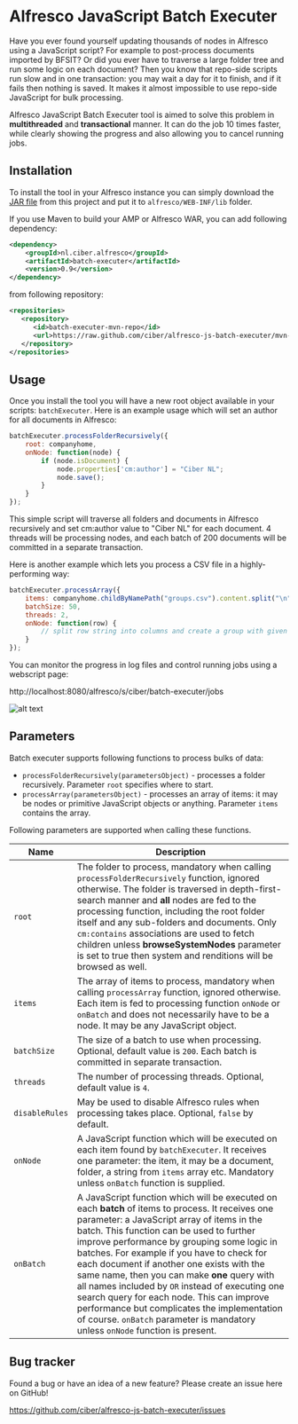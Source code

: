 Alfresco JavaScript Batch Executer
==================================

Have you ever found yourself updating thousands of nodes in Alfresco using a JavaScript script?
For example to post-process documents imported by BFSIT? Or did you ever have to traverse a large folder tree and
run some logic on each document? Then you know that repo-side scripts run slow and in one transaction:
you may wait a day for it to finish, and if it fails then nothing is saved. It makes it almost impossible to
use repo-side JavaScript for bulk processing.

Alfresco JavaScript Batch Executer tool is aimed to solve this problem in **multithreaded** and
**transactional** manner. It can do the job 10 times faster, while clearly showing the progress and also
allowing you to cancel running jobs.

Installation
------------

To install the tool in your Alfresco instance you can simply download the
[JAR file](https://github.com/ciber/alfresco-js-batch-executer/raw/mvn-repo/nl/ciber/alfresco/batch-executer/0.9/batch-executer-0.9.jar)
from this project and put it to `alfresco/WEB-INF/lib` folder.

If you use Maven to build your AMP or Alfresco WAR, you can add following dependency:

```xml
<dependency>
    <groupId>nl.ciber.alfresco</groupId>
    <artifactId>batch-executer</artifactId>
    <version>0.9</version>
</dependency>
```

from following repository:

```xml
<repositories>
   <repository>
      <id>batch-executer-mvn-repo</id>
      <url>https://raw.github.com/ciber/alfresco-js-batch-executer/mvn-repo/</url>
   </repository>
</repositories>
```

Usage
-----

Once you install the tool you will have a new root object available in your scripts: `batchExecuter`.
Here is an example usage which will set an author for all documents in Alfresco:

```javascript
batchExecuter.processFolderRecursively({
    root: companyhome,
    onNode: function(node) {
        if (node.isDocument) {
            node.properties['cm:author'] = "Ciber NL";
            node.save();
        }
    }
});
```

This simple script will traverse all folders and documents in Alfresco recursively and set cm:author value to
"Ciber NL" for each document. 4 threads will be processing nodes, and each batch of 200 documents will be
committed in a separate transaction.

Here is another example which lets you process a CSV file in a highly-performing way:

```javascript
batchExecuter.processArray({
    items: companyhome.childByNamePath("groups.csv").content.split("\n"),
    batchSize: 50,
    threads: 2,
    onNode: function(row) {
        // split row string into columns and create a group with given name, for example
    }
});
```

You can monitor the progress in log files and control running jobs using a webscript page:

http://localhost:8080/alfresco/s/ciber/batch-executer/jobs

![alt text](/screenshot.png "Jobs page screenshot")

Parameters
----------

Batch executer supports following functions to process bulks of data:

* `processFolderRecursively(parametersObject)` - processes a folder recursively. Parameter `root` specifies where to start.
* `processArray(parametersObject)` - processes an array of items: it may be nodes or primitive JavaScript objects or anything.
Parameter `items` contains the array.

Following parameters are supported when calling these functions.

<table>
<thead>
<tr>
    <th>Name</th>
    <th>Description</th>
</tr>
</thead>
<tbody>
<tr>
    <td><code>root</code></td>
    <td>
        The folder to process, mandatory when calling <code>processFolderRecursively</code> function, ignored otherwise.
        The folder is traversed in depth-first-search manner and <strong>all</strong> nodes are fed to
        the processing function, including the root folder itself and any sub-folders and documents.
        Only <code>cm:contains</code> associations are used to fetch children unless <b>browseSystemNodes</b> parameter is set to true 			then system and renditions will be browsed as well.
    </td>
</tr>
<tr>
    <td><code>items</code></td>
    <td>
        The array of items to process, mandatory when calling <code>processArray</code> function, ignored otherwise.
        Each item is fed to processing function <code>onNode</code> or <code>onBatch</code> and does not necessarily
        have to be a node. It may be any JavaScript object.
    </td>
</tr>
<tr>
    <td><code>batchSize</code></td>
    <td>
        The size of a batch to use when processing. Optional, default value is <code>200</code>.
        Each batch is committed in separate transaction.
    </td>
</tr>
<tr>
    <td><code>threads</code></td>
    <td>
        The number of processing threads. Optional, default value is <code>4</code>.
    </td>
</tr>
<tr>
    <td><code>disableRules</code></td>
    <td>
        May be used to disable Alfresco rules when processing takes place. Optional, <code>false</code> by default.
    </td>
</tr>
<tr>
    <td><code>onNode</code></td>
    <td>
        A JavaScript function which will be executed on each item found by <code>batchExecuter</code>. It receives one
        parameter: the item, it may be a document, folder, a string from <code>items</code> array etc. Mandatory unless
        <code>onBatch</code> function is supplied.
    </td>
</tr>
<tr>
    <td><code>onBatch</code></td>
    <td>
        A JavaScript function which will be executed on each <strong>batch</strong> of items to process.
        It receives one parameter: a JavaScript array of items in the batch. This function can be used to further
        improve performance by grouping some logic in batches. For example if you have to check for each document if
        another one exists with the same name, then you can make <strong>one</strong> query with all names included by
        <code>OR</code> instead of executing one search query for each node. This can improve performance but
        complicates the implementation of course. <code>onBatch</code> parameter is mandatory unless
        <code>onNode</code> function is present.
    </td>
</tr>
</tbody>
</table>

Bug tracker
-----------

Found a bug or have an idea of a new feature? Please create an issue here on GitHub!

https://github.com/ciber/alfresco-js-batch-executer/issues
